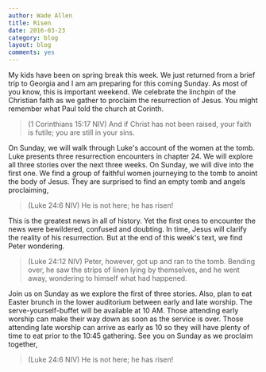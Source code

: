 ```yaml
---
author: Wade Allen
title: Risen
date: 2016-03-23
category: blog
layout: blog
comments: yes
---
```

 
My kids have been on spring break this week. We just returned from a brief trip to Georgia and I am am preparing for this coming Sunday. As most of you know, this is important weekend. We celebrate the linchpin of the Christian faith as we gather to proclaim the resurrection of Jesus. You might remember what Paul told the church at Corinth.

>(1 Corinthians 15:17 NIV) And if Christ has not been raised, your faith is futile; you are still in your sins.

On Sunday, we will walk through Luke's account of the women at the tomb. Luke presents three resurrection encounters in chapter 24. We will explore all three stories over the next three weeks. On Sunday, we will dive into the first one. We find a group of faithful women journeying to the tomb to anoint the body of Jesus. They are surprised to find an empty tomb and angels proclaiming,

>(Luke 24:6 NIV) He is not here; he has risen! 

This is the greatest news in all of history. Yet the first ones to encounter the news were bewildered, confused and doubting. In time, Jesus will clarify the reality of his resurrection. But at the end of this week's text, we find Peter wondering.

>(Luke 24:12 NIV) Peter, however, got up and ran to the tomb. Bending over, he saw the strips of linen lying by themselves, and he went away, wondering to himself what had happened.

Join us on Sunday as we explore the first of three stories. Also, plan to eat Easter brunch in the lower auditorium between early and late worship. The serve-yourself-buffet will be available at 10 AM. Those attending early worship can make their way down as soon as the service is over. Those attending late worship can arrive as early as 10 so they will have plenty of time to eat prior to the 10:45 gathering. See you on Sunday as we proclaim together,

>(Luke 24:6 NIV) He is not here; he has risen! 


